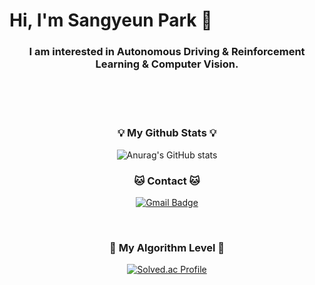 # Hi, I'm Sangyeun Park 👋

<h3 align="center">I am interested in Autonomous Driving & Reinforcement Learning & Computer Vision.</h3>

<br><br><br>
<h3 align="center">💡 My Github Stats 💡</h3>
<div align="center">

![Anurag's GitHub stats](https://github-readme-stats.vercel.app/api?username=sangyeun003&show_icons=true&theme=radical)

</div>

<h3 align="center">🐱 Contact 🐱</h3>
<div align="center">

[![Gmail Badge](https://img.shields.io/badge/Gmail-d14836?style=flat-square&logo=Gmail&logoColor=white&link=mailto:sangyeun003@gmail.com)](sangyeun003@gmail.com)

</div>

<br>
<h3 align="center">🏅 My Algorithm Level 🏅</h3>
<div align="center">

[![Solved.ac Profile](http://mazassumnida.wtf/api/v2/generate_badge?boj=psypark003)](https://solved.ac/psypark003/)  

</div>
